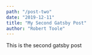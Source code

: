 ```yaml
---
path: "/post-two"
date: "2019-12-11"
title: "My Second Gatsby Post"
author: "Robert Toole"
---
```


This is the second gatsby post
